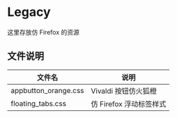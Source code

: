 # Legacy

这里存放仿 Firefox 的资源

## 文件说明

| 文件名               | 说明                    |
| -------------------- | ----------------------- |
| appbutton_orange.css | Vivaldi 按钮仿火狐橙    |
| floating_tabs.css    | 仿 Firefox 浮动标签样式 |

